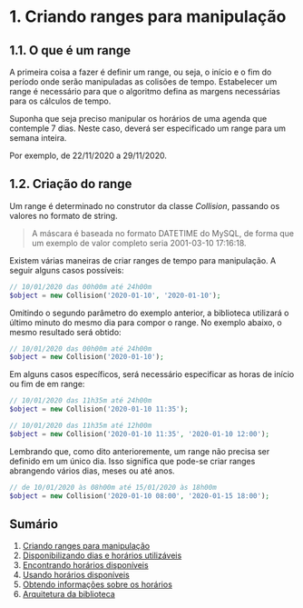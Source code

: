 # 1. Criando ranges para manipulação

## 1.1. O que é um range

A primeira coisa a fazer é definir um range, ou seja, o início e o fim do período onde serão manipuladas as colisões de tempo. Estabelecer um range é necessário para que o algoritmo defina as margens necessárias para os cálculos de tempo. 

Suponha que seja preciso manipular os horários de uma agenda que contemple 7 dias. Neste caso, deverá ser especificado um range para um semana inteira. 

Por exemplo, de 22/11/2020 a 29/11/2020.

## 1.2. Criação do range

Um range é determinado no construtor da classe *Collision*, passando os valores no formato de string.

> A máscara é baseada no formato DATETIME do MySQL, de forma que um exemplo de valor completo seria 2001-03-10 17:16:18.

Existem várias maneiras de criar ranges de tempo para manipulação. A seguir alguns casos possíveis:

```php
// 10/01/2020 das 00h00m até 24h00m
$object = new Collision('2020-01-10', '2020-01-10');
```

Omitindo o segundo parâmetro do exemplo anterior, a biblioteca utilizará o último minuto do mesmo dia para compor o range. No exemplo abaixo, o mesmo resultado será obtido:

```php
// 10/01/2020 das 00h00m até 24h00m
$object = new Collision('2020-01-10');
```

Em alguns casos específicos, será necessário especificar as horas de início ou fim de em range:

```php
// 10/01/2020 das 11h35m até 24h00m
$object = new Collision('2020-01-10 11:35');
```

```php
// 10/01/2020 das 11h35m até 12h00m
$object = new Collision('2020-01-10 11:35', '2020-01-10 12:00');
```

Lembrando que, como dito anterioremente, um range não precisa ser definido em um único dia. Isso significa que pode-se criar ranges abrangendo vários dias, meses ou até anos.

```php
// de 10/01/2020 às 08h00m até 15/01/2020 às 18h00m
$object = new Collision('2020-01-10 08:00', '2020-01-15 18:00');
```

## Sumário

1.   [Criando ranges para manipulação](ranges.md)
2.   [Disponibilizando dias e horários utilizáveis](allowance.md)
3.   [Encontrando horários disponíveis](search.md)
4.   [Usando horários disponíveis](fitting.md)
5.   [Obtendo informações sobre os horários](informations.md)
6.   [Arquitetura da biblioteca](architecture.md)
